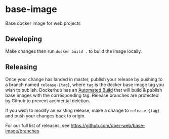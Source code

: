 # base-image

Base docker image for web projects

## Developing

Make changes then run `docker build .` to build the image locally.

## Releasing

Once your change has landed in master, publish your release by pushing to a branch named `release-{tag}`, where `tag` is the docker base image tag you wish to publish. Dockerhub has an [Automated Build](https://cloud.docker.com/u/uber/repository/docker/uber/web-base-image/builds) that will build & publish base images with the corresponding tag. Release branches are protected by Github to prevent accidental deletion.

If you wish to modify an existing release, make a change to `release-{tag}` and push your changes back to origin.

For our full list of releases, see https://github.com/uber-web/base-image/branches
